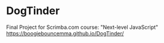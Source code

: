 # DogTinder
Final Project for Scrimba.com course: "Next-level JavaScript"  </br>
https://boogiebouncemma.github.io/DogTinder/
